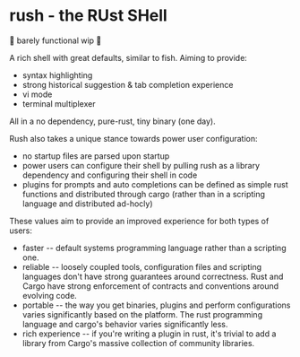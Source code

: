 # rush - the RUst SHell 

🚧 barely functional wip 🚧

A rich shell with great defaults, similar to fish. Aiming to provide:
+ syntax highlighting
+ strong historical suggestion & tab completion experience
+ vi mode
+ terminal multiplexer

All in a no dependency, pure-rust, tiny binary (one day).

Rush also takes a unique stance towards power user configuration:
+ no startup files are parsed upon startup
+ power users can configure their shell by pulling rush as a library dependency 
and configuring their shell in code
+ plugins for prompts and auto completions can be defined as simple rust functions 
and distributed through cargo (rather than in a scripting language and distributed 
ad-hocly)

These values aim to provide an improved experience for both types of users:
+ faster -- default systems programming language rather than a scripting one.
+ reliable -- loosely coupled tools, configuration files and scripting languages don't have strong guarantees around correctness. Rust and Cargo have strong enforcement of contracts and conventions around evolving code.
+ portable -- the way you get binaries, plugins and perform configurations varies significantly based on the platform. The rust programming language and cargo's behavior varies significantly less.
+ rich experience -- if you're writing a plugin in rust, it's trivial to add a library from Cargo's massive collection of community libraries.
